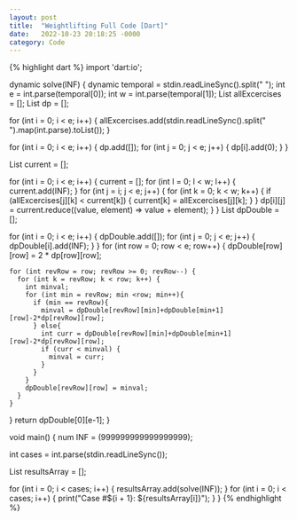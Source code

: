```yaml
---
layout: post
title:  "Weightlifting Full Code [Dart]"
date:   2022-10-23 20:18:25 -0000
category: Code
---
```


{% highlight dart %}
import 'dart:io';

dynamic solve(INF) {
  dynamic temporal = stdin.readLineSync().split(" ");
  int e = int.parse(temporal[0]);
  int w = int.parse(temporal[1]);
  List<dynamic> allExcercises = [];
  List<dynamic> dp = [];

  for (int i = 0; i < e; i++) {
    allExcercises.add(stdin.readLineSync().split(" ").map(int.parse).toList());
  }

  for (int i = 0; i < e; i++) {
    dp.add([]);
    for (int j = 0; j < e; j++) {
      dp[i].add(0);
    }
  }

  List<dynamic> current = [];

  for (int i = 0; i < e; i++) {
    current = [];
    for (int l = 0; l < w; l++) {
      current.add(INF);
    }
    for (int j = i; j < e; j++) {
      for (int k = 0; k < w; k++) {
        if (allExcercises[j][k] < current[k]) {
          current[k] = allExcercises[j][k];
        }
      }
      dp[i][j] = current.reduce((value, element) => value + element);
    }
  }
  List dpDouble = [];

  for (int i = 0; i < e; i++) {
    dpDouble.add([]);
    for (int j = 0; j < e; j++) {
      dpDouble[i].add(INF);
    }
  }
  for (int row = 0; row < e; row++) {
    dpDouble[row][row] = 2 * dp[row][row];

    for (int revRow = row; revRow >= 0; revRow--) {
      for (int k = revRow; k < row; k++) {
        int minval;
        for (int min = revRow; min <row; min++){
          if (min == revRow){
            minval = dpDouble[revRow][min]+dpDouble[min+1][row]-2*dp[revRow][row];
          } else{
            int curr = dpDouble[revRow][min]+dpDouble[min+1][row]-2*dp[revRow][row];
            if (curr < minval) {
              minval = curr;
            }
          }          
        }
        dpDouble[revRow][row] = minval;
      }
    }
  }
  return dpDouble[0][e-1];
}

void main() {
  num INF = (999999999999999999);

  int cases = int.parse(stdin.readLineSync());

  List resultsArray = [];

  for (int i = 0; i < cases; i++) {
    resultsArray.add(solve(INF));
  }
  for (int i = 0; i < cases; i++) {
    print("Case #${i + 1}: ${resultsArray[i]}");
  }
}
{% endhighlight %}